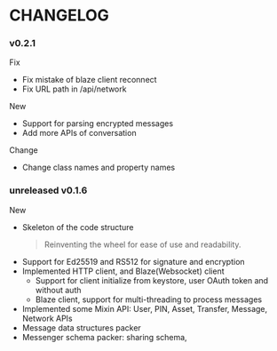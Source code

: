 # CHANGELOG

### v0.2.1

Fix

- Fix mistake of blaze client reconnect
- Fix URL path in /api/network

New

- Support for parsing encrypted messages
- Add more APIs of conversation

Change

- Change class names and property names

### unreleased v0.1.6

New

- Skeleton of the code structure
  > Reinventing the wheel for ease of use and readability.
- Support for Ed25519 and RS512 for signature and encryption
- Implemented HTTP client, and Blaze(Websocket) client
  - Support for client initialize from keystore, user OAuth token and without auth
  - Blaze client, support for multi-threading to process messages
- Implemented some Mixin API: User, PIN, Asset, Transfer, Message, Network APIs
- Message data structures packer
- Messenger schema packer: sharing schema,
